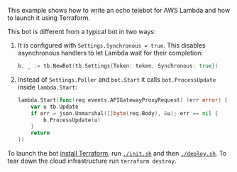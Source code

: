 This example shows how to write an echo telebot for AWS Lambda and how to launch it using Terraform.

This bot is different from a typical bot in two ways:

1. It is configured with `Settings.Synchronous = true`. This disables asynchronous handlers to let Lambda wait for their completion:

    ```go
    b, _ := tb.NewBot(tb.Settings{Token: token, Synchronous: true})
    ```

2. Instead of `Settings.Poller` and `bot.Start` it calls `bot.ProcessUpdate` inside `lambda.Start`:

    ```go
    lambda.Start(func(req events.APIGatewayProxyRequest) (err error) {
        var u tb.Update
        if err = json.Unmarshal([]byte(req.Body), &u); err == nil {
            b.ProcessUpdate(u)
        }
        return
    })
    ```

To launch the bot [install Terraform](https://www.terraform.io/downloads.html), run [`./init.sh`](init.sh) and then [`./deploy.sh`](deploy.sh). To tear down the cloud infrastructure run `terraform destroy`.
